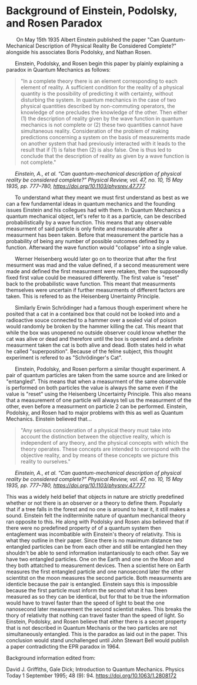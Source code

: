# Background of Einstein, Podolsky, and Rosen Paradox #

&nbsp;&nbsp;&nbsp;&nbsp;&nbsp;&nbsp; On May 15th 1935 Albert Einstein published the paper "Can Quantum-Mechanical Description of Physical 
Reality Be Considered Complete?" alongside his associates Boris Podolsky, and Nathan Rosen.

&nbsp;&nbsp;&nbsp;&nbsp;&nbsp;&nbsp;Einstein, Podolsky, and Rosen begin this paper by plainly explaining a paradox in Quantum Mechanics as follows:

> "In a complete theory there is an element corresponding to each element of reality. A sufficient condition for the reality of a physical quantity is the possibility of predicting it with certainty, without disturbing the system. In quantum mechanics in the case of two physical quantities described by non-commuting operators, the knowledge of one precludes the knowledge of the other. Then either (1) the description of reality given by the wave function in quantum mechanics is not complete or (2) these two quantities cannot have simultaneous reality. Consideration of the problem of making predictions concerning a system on the basis of measurements made on another system that had previously interacted with it leads to the result that if (1) is false then (2) is also false. One is thus led to conclude that the description of reality as given by a wave function is not complete."

&nbsp;&nbsp;&nbsp;&nbsp;&nbsp;&nbsp;*Einstein, A., et al. “Can quantum-mechanical description of physical reality be considered complete?” Physical Review, vol. 47, no. 10, 15 May 1935, pp. 777–780, https://doi.org/10.1103/physrev.47.777.*

&nbsp;&nbsp;&nbsp;&nbsp;&nbsp;&nbsp;To understand what they meant we must first understand as best as we can a few fundamental ideas in quantum mechanics and the founding issues Einstein and his collegues had with them. In Quantum Mechanics a quantum mechanical object, let's refer to it as a particle, can be described probabilistically by a wave function. This means that any observable measurment of said particle is only finite and measurable after a measurment has been taken. Before that measurement the particle has a probability of being any number of possible outcomes defined by a function. Afterward the wave function would "collapse" into a single value.

&nbsp;&nbsp;&nbsp;&nbsp;&nbsp;&nbsp;Werner Heisenberg would later go on to theorize that after the first mesurment was mad and the value defined, if a second measurement were made and defined the first measurment were retaken, then the supposedly fixed first value could be measured differently. The first value is "reset" back to the probabilistic wave function. This meant that measurments themselves were uncertain if further measurments of different factors are taken. This is refered to as the Heisenberg Unertainty Principle.

&nbsp;&nbsp;&nbsp;&nbsp;&nbsp;&nbsp;Similarly Erwin Schrödinger had a famous though experiment where he posited that a cat in a contained box that could not be looked into and a radioactive souce connected to a hammer over a sealed vial of poison would randomly be broken by the hammer killing the cat. This meant that while the box was unopened no outside observer could know whether the cat was alive or dead and therefore until the box is opened and a definite measurment taken the cat is both alive and dead. Both states held in what he called "superposition". Because of the feline subject, this thought experiment is refered to as "Schrödinger's Cat".

&nbsp;&nbsp;&nbsp;&nbsp;&nbsp;&nbsp;Einstein, Podolsky, and Rosen perform a similar thought experiment. A pair of quantum particles are taken from the same source and are linked or "entangled". This means that when a measurment of the same observable is performed on both particles the value is always the same even if the value is "reset" using the Heisenberg Uncertainty Principle. This also means that a measurement of one particle will always tell us the measurment of the other, even before a measurment on particle 2 can be performed. Einstein, Podolsky, and Rosen had to major problems with this as well as Quantum Mechanics. Einstein believed that...

> "Any serious consideration of a physical theory must take into account the distinction between the objective reality, which is independent of any theory, and the physical concepts with which the theory operates. These concepts are intended to correspond with the objective reality, and by means of these concepts we picture this reality to ourselves."

&nbsp;&nbsp;&nbsp;&nbsp;&nbsp;&nbsp;*Einstein, A., et al. “Can quantum-mechanical description of physical reality be considered complete?” Physical Review, vol. 47, no. 10, 15 May 1935, pp. 777–780, https://doi.org/10.1103/physrev.47.777.*

This was a widely held belief that objects in nature are strictly predefined whether or not there is an observer or a theory to define them. Popularly that if a tree falls in the forest and no one is around to hear it, it still makes a sound. Einstein felt the inditerminite nature of quantum mechanical theory ran opposite to this. He along with Podolsky and Rosen also believed that if there were no predefined property of of a quantum system then entaglement was incombatible with Einstein's theory of relativity. This is what they outline in their paper. Since there is no maximum distance two entangled particles can be from each other and still be entangled hen they shouldn't be able to send information instantaniously to each other. Say we have two entangled particles. One on the Earth and one on the Moon and they both attatched to measurement devices. Then a scientist here on Earth measures the first entangled particle and one nanosecond later the other scientitst on the moon measures the second particle. Both measurments are identicle because the pair is entangled. Einstein says this is impossible because the first particle must inform the second what it has been measured as so they can be identical, but for that to be true the information would have to travel faster than the speed of light to beat the one nanosecond later measurement the second scientist makes. This breaks the thory of relativity that nothing can travel faster than the speed of light. So Einstein, Podolsky, and Rosen believe that either there is a secret property that is not described in Quantum Mechanis or the two particles are not simultaneously entangled. This is the paradox as laid out in the paper. This conclusion would stand unchallenged until John Stewart Bell would publish a paper contradicting the EPR paradox in 1964.


Background information edited from:

David J. Griffiths, Gale Dick; Introduction to Quantum Mechanics. Physics Today 1 September 1995; 48 (9): 94. https://doi.org/10.1063/1.2808172
